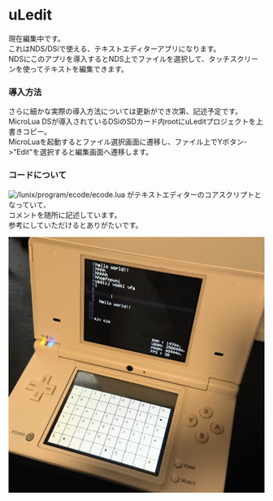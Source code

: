 # uLedit
現在編集中です。  
これはNDS/DSiで使える、テキストエディターアプリになります。  
NDSにこのアプリを導入するとNDS上でファイルを選択して、タッチスクリーンを使ってテキストを編集できます。  

### 導入方法
さらに細かな実際の導入方法については更新ができ次第、記述予定です。  
MicroLua DSが導入されているDSiのSDカード内rootにuLeditプロジェクトを上書きコピー。  
MicroLuaを起動するとファイル選択画面に遷移し、ファイル上でYボタン->"Edit"を選択すると編集画面へ遷移します。  

### コードについて
![/lunix/program/ecode/ecode.lua](https://github.com/737c/uLedit/blob/main/lunix/program/ecode/ecode.lua) がテキストエディターのコアスクリプトとなっていて、  
コメントを随所に記述しています。  
参考にしていただけるとありがたいです。  

![NDS テキスト編集画面](https://raw.githubusercontent.com/737c/uLedit/refs/heads/main/DSC_1687%7E3.JPG)

